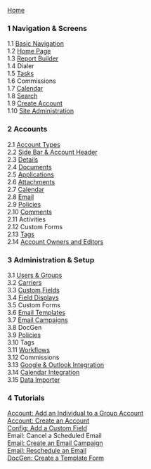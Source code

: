 [Home](https://surefyresystems.github.io/Surefyre-Systems/)
### 1 Navigation & Screens  
1.1 [Basic Navigation](https://surefyresystems.github.io/Surefyre-Systems/wiki/Basic-Naviation)  
1.2 [Home Page](https://surefyresystems.github.io/Surefyre-Systems/wiki/Home-Page)  
1.3 [Report Builder](https://surefyresystems.github.io/Surefyre-Systems/wiki/Report-Builder)  
1.4 Dialer  
1.5 [Tasks](https://surefyresystems.github.io/Surefyre-Systems/wiki/Tasks)  
1.6 Commissions  
1.7 [Calendar](https://surefyresystems.github.io/Surefyre-Systems/wiki/Calendar)  
1.8 [Search](https://surefyresystems.github.io/Surefyre-Systems/wiki/Search)  
1.9 [Create Account](https://surefyresystems.github.io/Surefyre-Systems/wiki/How-To:-Create-an-Account)  
1.10 [Site Administration](https://surefyresystems.github.io/Surefyre-Systems/wiki/Site-Administration)
### 2 Accounts  
2.1 [Account Types](https://surefyresystems.github.io/Surefyre-Systems/wiki/Account-Types)  
2.2 [Side Bar & Account Header](https://surefyresystems.github.io/Surefyre-Systems/wiki/Side-Bar-and-Account-Header)  
2.3 [Details](https://surefyresystems.github.io/Surefyre-Systems/wiki/Account-Details)  
2.4 [Documents](https://surefyresystems.github.io/Surefyre-Systems/wiki/Documents-Tab)  
2.5 [Applications](https://surefyresystems.github.io/Surefyre-Systems/wiki/Applications)  
2.6 [Attachments](https://surefyresystems.github.io/Surefyre-Systems/wiki/Attachments-Tab)  
2.7 [Calendar](https://surefyresystems.github.io/Surefyre-Systems/wiki/Calendar-Tab)  
2.8 [Email](https://surefyresystems.github.io/Surefyre-Systems/wiki/Email)  
2.9 [Policies](https://surefyresystems.github.io/Surefyre-Systems/wiki/Policies)  
2.10 [Comments](https://surefyresystems.github.io/Surefyre-Systems/wiki/Comments)  
2.11 Activities  
2.12 Custom Forms  
2.13 [Tags](https://surefyresystems.github.io/Surefyre-Systems/wiki/Tags)  
2.14 [Account Owners and Editors](https://surefyresystems.github.io/Surefyre-Systems/wiki/Account-Owners-and-Editors)  
### 3 Administration & Setup  
3.1 [Users & Groups](https://surefyresystems.github.io/Surefyre-Systems/wiki/User-Setup)  
3.2 [Carriers](https://surefyresystems.github.io/Surefyre-Systems/wiki/Carriers)    
3.3 [Custom Fields](https://surefyresystems.github.io/Surefyre-Systems/wiki/Custom-Fields)  
3.4 [Field Displays](https://surefyresystems.github.io/Surefyre-Systems/wiki/Field-Displays)  
3.5 Custom Forms  
3.6 [Email Templates](https://surefyresystems.github.io/Surefyre-Systems/wiki/Email-Templates)  
3.7 [Email Campaigns](https://surefyresystems.github.io/Surefyre-Systems/wiki/Create-and-Edit-Email-Campaigns)    
3.8 DocGen  
3.9 [Policies](https://surefyresystems.github.io/Surefyre-Systems/wiki/Policy-Setup)  
3.10 Tags  
3.11 [Workflows](https://surefyresystems.github.io/Surefyre-Systems/wiki/Workflows)  
3.12 Commissions  
3.13 [Google & Outlook Integration](https://surefyresystems.github.io/Surefyre-Systems/wiki/Google-&-Outlook-Integration)  
3.14 [Calendar Integration](https://surefyresystems.github.io/Surefyre-Systems/wiki/Calendar-Integration)  
3.15 [Data Importer](https://surefyresystems.github.io/Surefyre-Systems/wiki/Data-Importer)  
### 4 Tutorials  
[Account: Add an Individual to a Group Account](https://surefyresystems.github.io/Surefyre-Systems/wiki/How-To:-Add-an-Individual-to-a-Group-Account)    
[Account: Create an Account](https://surefyresystems.github.io/Surefyre-Systems/wiki/How-To:-Create-an-Account)   
[Config: Add a Custom Field](https://surefyresystems.github.io/Surefyre-Systems/wiki/How-To:-Create-a-Custom-Field)  
Email: Cancel a Scheduled Email  
[Email: Create an Email Campaign](https://surefyresystems.github.io/Surefyre-Systems/wiki/Create-and-Edit-Email-Campaigns)  
[Email: Reschedule an Email](https://surefyresystems.github.io/Surefyre-Systems/wiki/How-To:-Reschedule-an-Email)  
[DocGen: Create a Template Form](https://surefyresystems.github.io/Surefyre-Systems/wiki/How-To:-Create-A-Simple-Template-Form-for-DocGen)  
